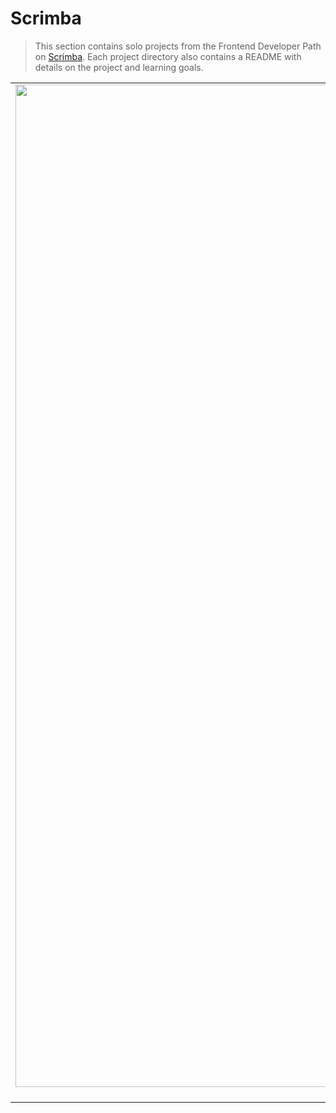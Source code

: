 # Scrimba
>This section contains solo projects from the Frontend Developer Path on [Scrimba](https://scrimba.com). Each project directory also contains a README with details on the project and learning goals.


| | | |
|:-------------------------:|:-------------------------:|:-------------------------:|
|<img width="1604" alt="color scheme generator project" src="https://user-images.githubusercontent.com/89296394/162204879-bb3b1e64-f67a-451e-94c3-11898c728352.png"> **Color Scheme Generator** [GitHub](https://github.com/NazChini/Scrimba/tree/main/Color_Generator) * [Deployed](https://color-scheme-generator-api.netlify.app)  |  <img width="1604" alt="unit convertor project from scrimba" src="https://user-images.githubusercontent.com/89296394/164975770-c2c7ea11-139a-4649-a600-bb13ed343eb7.png"> **Unit Convertor** - [Github](https://github.com/NazChini/Scrimba/tree/main/Unit%20Convertor) * [Deployed](https://unit-convertor.netlify.app/)



